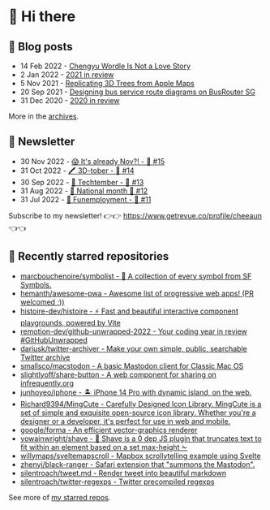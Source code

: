 # 👋 Hi there

## 📝 Blog posts

<!-- feed start -->
- 14 Feb 2022 - [Chengyu Wordle Is Not a Love Story](https://cheeaun.com/blog/2022/02/chengyu-wordle-is-not-a-love-story/)
- 2 Jan 2022 - [2021 in review](https://cheeaun.com/blog/2022/01/2021-in-review/)
- 5 Nov 2021 - [Replicating 3D Trees from Apple Maps](https://cheeaun.com/blog/2021/11/replicating-3d-trees-apple-maps/)
- 20 Sep 2021 - [Designing bus service route diagrams on BusRouter SG](https://cheeaun.com/blog/2021/09/bus-service-route-diagrams-busrouter-sg/)
- 31 Dec 2020 - [2020 in review](https://cheeaun.com/blog/2020/12/2020-in-review/)
<!-- feed end -->

More in the [archives](https://cheeaun.com/blog/archives/).

## 📰 Newsletter

<!-- newsletter start -->
- 30 Nov 2022 - [😱 It's already Nov?! - 🥫 #15](https://www.getrevue.co/profile/cheeaun/issues/it-s-already-nov-15-1433832)
- 31 Oct 2022 - [🖍️ 3D-tober - 🥫 #14](https://www.getrevue.co/profile/cheeaun/issues/3d-tober-14-1385284)
- 30 Sep 2022 - [🍎 Techtember - 🥫 #13](https://www.getrevue.co/profile/cheeaun/issues/techtember-13-1335515)
- 31 Aug 2022 - [🎏 National month 🥫 #12](https://www.getrevue.co/profile/cheeaun/issues/national-month-12-1289556)
- 31 Jul 2022 - [🕺 Funemployment - 🥫 #11](https://www.getrevue.co/profile/cheeaun/issues/funemployment-11-1247643)
<!-- newsletter end -->

Subscribe to my newsletter! 👉👉 https://www.getrevue.co/profile/cheeaun 👈👈

## 🌟 Recently starred repositories

<!-- starred repos start -->
- [marcbouchenoire/symbolist - 🔣 A collection of every symbol from SF Symbols.](https://github.com/marcbouchenoire/symbolist)
- [hemanth/awesome-pwa - Awesome list of progressive web apps! (PR welcomed ;))](https://github.com/hemanth/awesome-pwa)
- [histoire-dev/histoire - ⚡ Fast and beautiful interactive component playgrounds, powered by Vite ](https://github.com/histoire-dev/histoire)
- [remotion-dev/github-unwrapped-2022 - Your coding year in review #GitHubUnwrapped](https://github.com/remotion-dev/github-unwrapped-2022)
- [dariusk/twitter-archiver - Make your own simple, public, searchable Twitter archive](https://github.com/dariusk/twitter-archiver)
- [smallsco/macstodon - A basic Mastodon client for Classic Mac OS](https://github.com/smallsco/macstodon)
- [slightlyoff/share-button - A web component for sharing on infrequently.org](https://github.com/slightlyoff/share-button)
- [junhoyeo/iphone - 🏝️ iPhone 14 Pro with dynamic island, on the web.](https://github.com/junhoyeo/iphone)
- [Richard9394/MingCute - Carefully Designed Icon Library. MingCute is a set of simple and exquisite open-source icon library. Whether you're a designer or a developer, it's perfect for use in web and mobile.](https://github.com/Richard9394/MingCute)
- [google/forma - An efficient vector-graphics renderer](https://github.com/google/forma)
- [yowainwright/shave - 💈 Shave is a 0 dep JS plugin that truncates text to fit within an element based on a set max-height  ✁](https://github.com/yowainwright/shave)
- [willymaps/sveltemapscroll - Mapbox scrollytelling example using Svelte](https://github.com/willymaps/sveltemapscroll)
- [zhenyi/black-ranger - Safari extension that "summons the Mastodon".](https://github.com/zhenyi/black-ranger)
- [silentroach/tweet.md - Render tweet into beautiful markdown](https://github.com/silentroach/tweet.md)
- [silentroach/twitter-regexps - Twitter precompiled regexps](https://github.com/silentroach/twitter-regexps)
<!-- starred repos end -->

See more of [my starred repos](https://github.com/stars/cheeaun/).